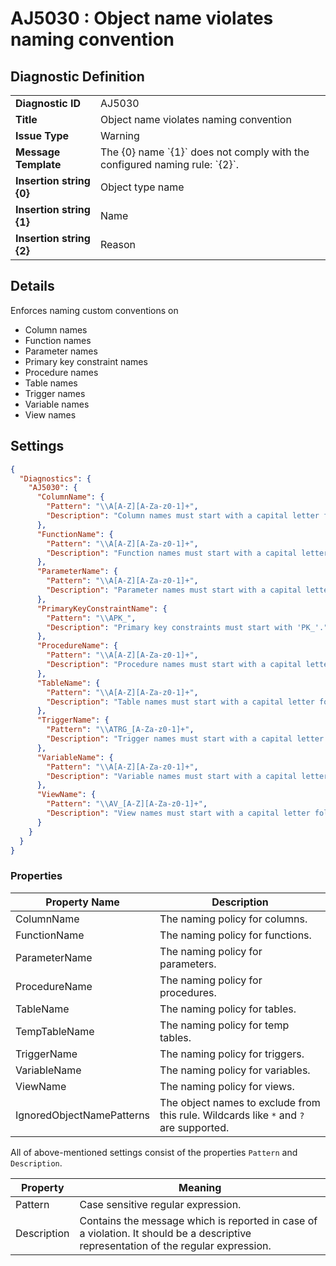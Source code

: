 # AJ5030 : Object name violates naming convention

## Diagnostic Definition

<table>
  <tr>
    <td class="header"><b>Diagnostic ID</b></td>
    <td>AJ5030</td>
  </tr>
  <tr>
    <td class="header"><b>Title</b></td>
    <td>Object name violates naming convention</td>
  </tr>
  <tr>
    <td class="header"><b>Issue Type</b></td>
    <td>Warning</td>
  </tr>
  <tr>
    <td class="header"><b>Message Template</b></td>
    <td>The {0} name `{1}` does not comply with the configured naming rule: `{2}`.</td>
  </tr>
    <tr>
    <td class="header"><b>Insertion string {0}</b></td>
    <td>Object type name</td>
  </tr>
  <tr>
    <td class="header"><b>Insertion string {1}</b></td>
    <td>Name</td>
  </tr>
  <tr>
    <td class="header"><b>Insertion string {2}</b></td>
    <td>Reason</td>
  </tr>

</table>

## Details

Enforces naming custom conventions on

- Column names
- Function names
- Parameter names
- Primary key constraint names
- Procedure names
- Table names
- Trigger names
- Variable names
- View names



## Settings

```json
{
  "Diagnostics": {
    "AJ5030": {
      "ColumnName": {
        "Pattern": "\\A[A-Z][A-Za-z0-1]+",
        "Description": "Column names must start with a capital letter followed by characters or numbers only"
      },
      "FunctionName": {
        "Pattern": "\\A[A-Z][A-Za-z0-1]+",
        "Description": "Function names must start with a capital letter followed by characters or numbers only."
      },
      "ParameterName": {
        "Pattern": "\\A[A-Z][A-Za-z0-1]+",
        "Description": "Parameter names must start with a capital letter followed by characters or numbers only."
      },
      "PrimaryKeyConstraintName": {
        "Pattern": "\\APK_",
        "Description": "Primary key constraints must start with 'PK_'."
      },
      "ProcedureName": {
        "Pattern": "\\A[A-Z][A-Za-z0-1]+",
        "Description": "Procedure names must start with a capital letter followed by characters or numbers only"
      },
      "TableName": {
        "Pattern": "\\A[A-Z][A-Za-z0-1]+",
        "Description": "Table names must start with a capital letter followed by characters or numbers only"
      },
      "TriggerName": {
        "Pattern": "\\ATRG_[A-Za-z0-1]+",
        "Description": "Trigger names must start with a capital letter followed by characters or numbers only"
      },
      "VariableName": {
        "Pattern": "\\A[A-Z][A-Za-z0-1]+",
        "Description": "Variable names must start with a capital letter followed by characters or numbers only"
      },
      "ViewName": {
        "Pattern": "\\AV_[A-Z][A-Za-z0-1]+",
        "Description": "View names must start with a capital letter followed by characters or numbers only"
      }
    }
  }
}
```


### Properties

| Property Name             | Description                                                                           |
|---------------------------|---------------------------------------------------------------------------------------|
| ColumnName                | The naming policy for columns.                                                        |
| FunctionName              | The naming policy for functions.                                                      |
| ParameterName             | The naming policy for parameters.                                                     |
| ProcedureName             | The naming policy for procedures.                                                     |
| TableName                 | The naming policy for tables.                                                         |
| TempTableName             | The naming policy for temp tables.                                                    |
| TriggerName               | The naming policy for triggers.                                                       |
| VariableName              | The naming policy for variables.                                                      |
| ViewName                  | The naming policy for views.                                                          |
| IgnoredObjectNamePatterns | The object names to exclude from this rule. Wildcards like `*` and `?` are supported. |


All of above-mentioned settings consist of the properties `Pattern` and `Description`.

| Property    | Meaning                                                                                                                             |
|-------------|-------------------------------------------------------------------------------------------------------------------------------------|
| Pattern     | Case sensitive regular expression.                                                                                                  |
| Description | Contains the message which is reported in case of a violation. It should be a descriptive representation of the regular expression. |


